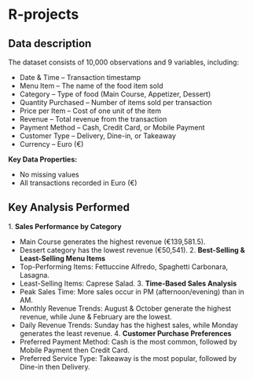 # R-projects
## Data description
The dataset consists of 10,000 observations and 9 variables, including:

* Date & Time – Transaction timestamp
* Menu Item – The name of the food item sold
* Category – Type of food (Main Course, Appetizer, Dessert)
* Quantity Purchased – Number of items sold per transaction
* Price per Item – Cost of one unit of the item
* Revenue – Total revenue from the transaction
* Payment Method – Cash, Credit Card, or Mobile Payment
* Customer Type – Delivery, Dine-in, or Takeaway
* Currency – Euro (€)

**Key Data Properties:**
* No missing values
* All transactions recorded in Euro (€)

## Key Analysis Performed

1️. **Sales Performance by Category**
  * Main Course generates the highest revenue (€139,581.5).
  * Dessert category has the lowest revenue (€50,541).
2️. **Best-Selling & Least-Selling Menu Items**
  * Top-Performing Items: Fettuccine Alfredo, Spaghetti Carbonara, Lasagna.
  * Least-Selling Items: Caprese Salad.
3️. **Time-Based Sales Analysis**
  * Peak Sales Time: More sales occur in PM (afternoon/evening) than in AM.
  * Monthly Revenue Trends: August & October generate the highest revenue, while June & February are the lowest.
  * Daily Revenue Trends: Sunday has the highest sales, while Monday generates the least revenue.
4️. **Customer Purchase Preferences**
* Preferred Payment Method: Cash is the most common, followed by Mobile Payment then Credit Card.
* Preferred Service Type: Takeaway is the most popular, followed by Dine-in then Delivery.


